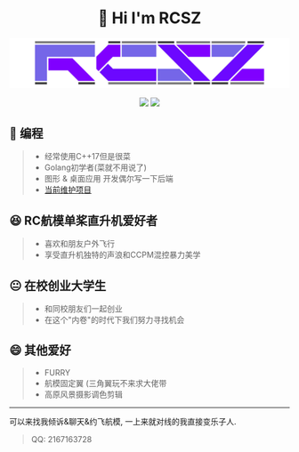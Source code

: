 <h1 align="center">👋 Hi I'm RCSZ</h1>
<img src="assets/rcszlogo_v2.1.png" alt="RCSZ">

<p align="center">
  <img src="https://github-readme-stats.vercel.app/api?username=RCSZC&show_icons=true&theme=radical"/>
  <img src="https://github-readme-stats.vercel.app/api/top-langs/?username=RCSZC&theme=radical&layout=compact"/>
</p>

## 🐠 编程
> - 经常使用C++17但是很菜
> - Golang初学者(菜就不用说了)
> - 图形 & 桌面应用 开发偶尔写一下后端
> - [当前维护项目](https://github.com/rcszc/ImProFX)
  
## 😆 RC航模单桨直升机爱好者
> - 喜欢和朋友户外飞行
> - 享受直升机独特的声浪和CCPM混控暴力美学

## 😐 在校创业大学生
> - 和同校朋友们一起创业
> - 在这个"内卷"的时代下我们努力寻找机会

## 😄 其他爱好
> - FURRY
> - 航模固定翼 (三角翼玩不来求大佬带
> - 高原风景摄影调色剪辑
---
可以来找我倾诉&聊天&约飞航模, 一上来就对线的我直接变乐子人.
> QQ: 2167163728
